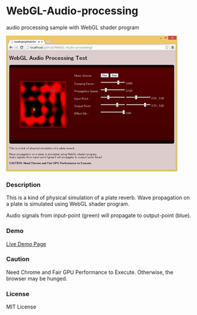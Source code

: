 WebGL-Audio-processing
======================

audio processing sample with WebGL shader program

![](./screenshot.png)

### Description
This is a kind of physical simulation of a plate reverb.
Wave propagation on a plate is simulated using WebGL shader program.

Audio signals from input-point (green) will propagate to output-point (blue).

### Demo
  [Live Demo Page](http://g200kg.github.io/WebGL-Audio-processing/)

### Caution
  Need Chrome and Fair GPU Performance to Execute.
  Otherwise, the browser may be hunged.

### License
  MIT License
